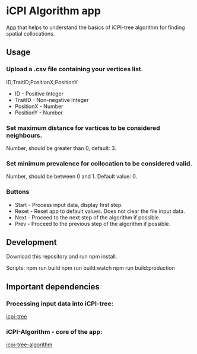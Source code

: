 # iCPI Algorithm app

[App](https://arturkonieczny.github.io/icpi-algorithm-app/) that helps to understand the basics of iCPI-tree algorithm for finding spatial collocations.

## Usage

### Upload a .csv file containing your vertices list.

ID;TraitID;PositionX;PositionY

* ID - Positive Integer
* TraitID - Non-negative Integer
* PositionX - Number
* PositionY - Number

### Set maximum distance for vartices to be considered neighbours.

Number, should be greater than 0, default: 3.

### Set minimum prevalence for collocation to be considered valid.

Number, should be between 0 and 1. Default value: 0.

### Buttons

* Start - Process input data, display first step.
* Reset - Reset app to default values. Does not clear the file input data.
* Next - Proceed to the next step of the algorithm if possible.
* Prev - Proceed to the previous step of the algorithm if possible.

## Development

Download this repository and run npm install.

Scripts:
npm run build
npm run build:watch
npm run build:production

## Important dependencies

### Processing input data into iCPI-tree:

[icpi-tree](https://www.npmjs.com/package/icpi-tree)

### iCPI-Algorithm - core of the app:

[icpi-tree-algorithm](https://www.npmjs.com/package/icpi-algorithm)
